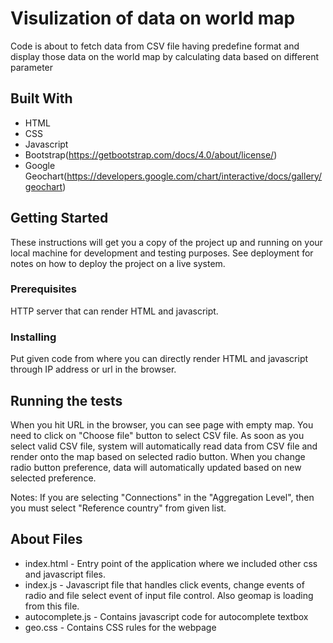 # Visulization of data on world map

Code is about to fetch data from CSV file having predefine format and display those data on the world map by calculating data based on different parameter

## Built With

- HTML
- CSS
- Javascript
- Bootstrap(https://getbootstrap.com/docs/4.0/about/license/)
- Google Geochart(https://developers.google.com/chart/interactive/docs/gallery/geochart)

## Getting Started

These instructions will get you a copy of the project up and running on your local machine for development and testing purposes. See deployment for notes on how to deploy the project on a live system.

### Prerequisites

HTTP server that can render HTML and javascript.

### Installing

Put given code from where you can directly render HTML and javascript through IP address or url in the browser.

## Running the tests

When you hit URL in the browser, you can see page with empty map.
You need to click on "Choose file" button to select CSV file.
As soon as you select valid CSV file, system will automatically read data from CSV file and render onto the map based on selected radio button.
When you change radio button preference, data will automatically updated based on new selected preference.

Notes: If you are selecting "Connections" in the "Aggregation Level", then you must select "Reference country" from given list.

## About Files

- index.html - Entry point of the application where we included other css and javascript files.
- index.js - Javascript file that handles click events, change events of radio and file select event of input file control. Also geomap is loading from this file.
- autocomplete.js - Contains javascript code for autocomplete textbox
- geo.css - Contains CSS rules for the webpage
